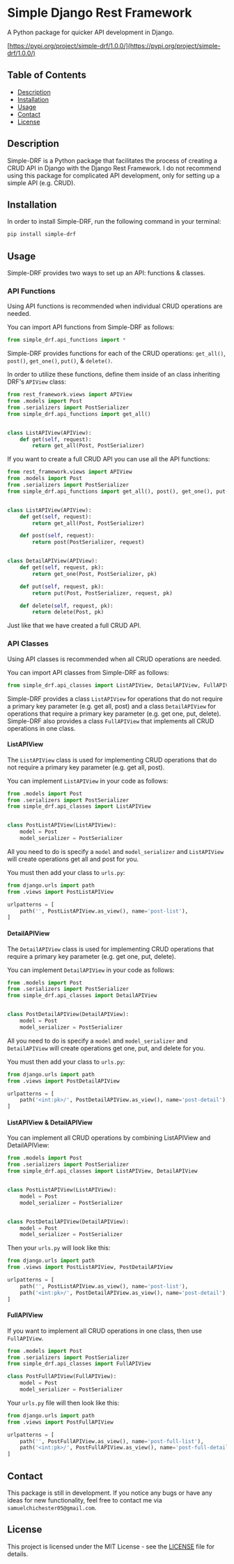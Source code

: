 # Simple Django Rest Framework

A Python package for quicker API development in Django.

[https://pypi.org/project/simple-drf/1.0.0/](https://pypi.org/project/simple-drf/1.0.0/)

## Table of Contents

- [Description](#description)
- [Installation](#installation)
- [Usage](#usage)
- [Contact](#contact)
- [License](#license)

## Description

Simple-DRF is a Python package that facilitates the process of creating a CRUD API in Django with the Django Rest Framework. I do not recommend using this package for complicated API development, only for setting up a simple API (e.g. CRUD).

## Installation

In order to install Simple-DRF, run the following command in your terminal:

```bash
pip install simple-drf
```

## Usage

Simple-DRF provides two ways to set up an API: functions & classes.

### API Functions

Using API functions is recommended when individual CRUD operations are needed.

You can import API functions from Simple-DRF as follows:

```python
from simple_drf.api_functions import *
```

Simple-DRF provides functions for each of the CRUD operations: `get_all()`, `post()`, `get_one()`, `put()`, & `delete()`.

In order to utilize these functions, define them inside of an class inheriting DRF's `APIView` class:

```python
from rest_framework.views import APIView
from .models import Post
from .serializers import PostSerializer
from simple_drf.api_functions import get_all()


class ListAPIView(APIView):
	def get(self, request):
		return get_all(Post, PostSerializer)
```

If you want to create a full CRUD API you can use all the API functions:

```python
from rest_framework.views import APIView
from .models import Post
from .serializers import PostSerializer
from simple_drf.api_functions import get_all(), post(), get_one(), put(), delete()


class ListAPIView(APIView):
	def get(self, request):
		return get_all(Post, PostSerializer)

	def post(self, request):
		return post(PostSerializer, request)


class DetailAPIView(APIView):
	def get(self, request, pk):
		return get_one(Post, PostSerializer, pk)

	def put(self, request, pk):
		return put(Post, PostSerializer, request, pk)

	def delete(self, request, pk):
		return delete(Post, pk)
```

Just like that we have created a full CRUD API.

### API Classes

Using API classes is recommended when all CRUD operations are needed.

You can import API classes from Simple-DRF as follows:

```python
from simple_drf.api_classes import ListAPIView, DetailAPIView, FullAPIView
```

Simple-DRF provides a class `ListAPIView` for operations that do not require a primary key parameter (e.g. get all, post) and a class `DetailAPIView` for operations that require a primary key parameter (e.g. get one, put, delete). Simple-DRF also provides a class `FullAPIView` that implements all CRUD operations in one class.

#### ListAPIView

The `ListAPIView` class is used for implementing CRUD operations that do not require a primary key parameter (e.g. get all, post).

You can implement `ListAPIView` in your code as follows:

```python
from .models import Post
from .serializers import PostSerializer
from simple_drf.api_classes import ListAPIView


class PostListAPIView(ListAPIView):
    model = Post
    model_serializer = PostSerializer
```

All you need to do is specify a `model` and `model_serializer` and `ListAPIView` will create operations get all and post for you.

You must then add your class to `urls.py`:

```python
from django.urls import path
from .views import PostListAPIView

urlpatterns = [
    path('', PostListAPIView.as_view(), name='post-list'),
]
```

#### DetailAPIView

The `DetailAPIView` class is used for implementing CRUD operations that require a primary key parameter (e.g. get one, put, delete).

You can implement `DetailAPIView` in your code as follows:

```python
from .models import Post
from .serializers import PostSerializer
from simple_drf.api_classes import DetailAPIView


class PostDetailAPIView(DetailAPIView):
    model = Post
    model_serializer = PostSerializer
```

All you need to do is specify a `model` and `model_serializer` and `DetailAPIView` will create operations get one, put, and delete for you.

You must then add your class to `urls.py`:

```python
from django.urls import path
from .views import PostDetailAPIView

urlpatterns = [
    path('<int:pk>/', PostDetailAPIView.as_view(), name='post-detail'),
]
```

#### ListAPIView & DetailAPIView

You can implement all CRUD operations by combining ListAPIView and DetailAPIView:

```python
from .models import Post
from .serializers import PostSerializer
from simple_drf.api_classes import ListAPIView, DetailAPIView


class PostListAPIView(ListAPIView):
    model = Post
    model_serializer = PostSerializer


class PostDetailAPIView(DetailAPIView):
    model = Post
    model_serializer = PostSerializer
```

Then your `urls.py` will look like this:

```python
from django.urls import path
from .views import PostListAPIView, PostDetailAPIView

urlpatterns = [
    path('', PostListAPIView.as_view(), name='post-list'),
    path('<int:pk>/', PostDetailAPIView.as_view(), name='post-detail'),
]
```

#### FullAPIView

If you want to implement all CRUD operations in one class, then use `FullAPIView`.

```python
from .models import Post
from .serializers import PostSerializer
from simple_drf.api_classes import FullAPIView

class PostFullAPIView(FullAPIView):
    model = Post
    model_serializer = PostSerializer
```

Your `urls.py` file will then look like this:

```python
from django.urls import path
from .views import PostFullAPIView

urlpatterns = [
    path('', PostFullAPIView.as_view(), name='post-full-list'),
    path('<int:pk>/', PostFullAPIView.as_view(), name='post-full-detail'),
]
```

## Contact

This package is still in development. If you notice any bugs or have any ideas for new functionality, feel free to contact me via `samuelchichester05@gmail.com`.

## License

This project is licensed under the MIT License - see the [LICENSE](LICENSE) file for details.
